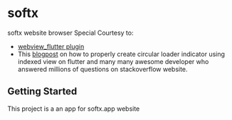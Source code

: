 # softx

softx website browser
Special Courtesy to:
- [webview_flutter plugin](https://pub.dev/packages/webview_flutter)
- This [blogpost](https://flutter-examples.com/flutter-show-circularprogressindicator-while-loading-webview/) on how to properly create circular loader indicator using indexed view on flutter 
and many many awesome developer who answered millions of questions on stackoverflow website.

## Getting Started

This project is a an app for softx.app website
